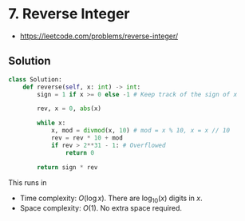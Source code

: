 # 7. Reverse Integer

- https://leetcode.com/problems/reverse-integer/

## Solution

```py
class Solution:
    def reverse(self, x: int) -> int:
        sign = 1 if x >= 0 else -1 # Keep track of the sign of x

        rev, x = 0, abs(x)

        while x:
            x, mod = divmod(x, 10) # mod = x % 10, x = x // 10
            rev = rev * 10 + mod
            if rev > 2**31 - 1: # Overflowed
                return 0

        return sign * rev
```

This runs in 
- Time complexity: $O(\log x)$. There are $\log_{10}(x)$ digits in $x$.
- Space complexity: $O(1)$. No extra space required.